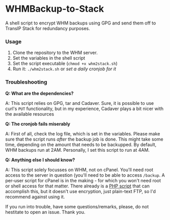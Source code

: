 # WHMBackup-to-Stack
A shell script to encrypt WHM backups using GPG and send them off to TransIP Stack for redundancy purposes.

### Usage
1. Clone the repository to the WHM server.
2. Set the variables in the shell script
3. Set the script executable (`chmod +x whm2stack.sh`)
4. Run it: `./whm2stack.sh` or _set a daily cronjob for it_

### Troubleshooting

**Q: What are the dependencies?**

A: This script relies on GPG, tar and Cadaver. Sure, it is possible to use curl's `PUT` functionality, but in my experience, Cadaver plays a bit nicer with the available resources

**Q: The cronjob fails miserably**

A: First of all, check the log file, which is set in the variables. Please make sure that the script runs _after_ the backup job is done. This might take some time, depending on the amount that needs to be backupped. By default, WHM backups run at 2AM. Personally, I set this script to run at 4AM.

**Q: Anything else I should know?**

A: This script solely focusses on WHM, not on cPanel. You'll need root access to the server in question (you'll need to be able to access `/backup`. A per-user script for cPanel is in the making - for which you won't need root or shell access for that matter. There already is a [PHP script](https://github.com/babarnazmi/cpanel-Fullbackup) that can accomplish this, but it doesn't use encryption, just plain-text FTP, so I'd recommend against using it.

If you run into trouble, have some questions/remarks, please, do not hestitate to open an issue. Thank you.
